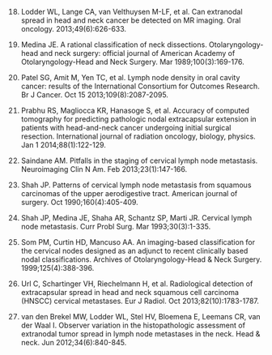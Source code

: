 18. Lodder WL, Lange CA, van Velthuysen M-LF, et al. Can extranodal spread in head and neck cancer be detected on MR imaging. Oral oncology. 2013;49(6):626-633.

19. Medina JE. A rational classification of neck dissections. Otolaryngology-head and neck surgery: official journal of American Academy of Otolaryngology-Head and Neck Surgery. Mar 1989;100(3):169-176.

20. Patel SG, Amit M, Yen TC, et al. Lymph node density in oral cavity cancer: results of the International Consortium for Outcomes Research. Br J Cancer. Oct 15 2013;109(8):2087-2095.

21. Prabhu RS, Magliocca KR, Hanasoge S, et al. Accuracy of computed tomography for predicting pathologic nodal extracapsular extension in patients with head-and-neck cancer undergoing initial surgical resection. International journal of radiation oncology, biology, physics. Jan 1 2014;88(1):122-129.

22. Saindane AM. Pitfalls in the staging of cervical lymph node metastasis. Neuroimaging Clin N Am. Feb 2013;23(1):147-166.

23. Shah JP. Patterns of cervical lymph node metastasis from squamous carcinomas of the upper aerodigestive tract. American journal of surgery. Oct 1990;160(4):405-409.

<!-- PageNumber="6" -->

<!-- PageBreak -->

<!-- PageNumber="78" -->

<!-- PageHeader="American Joint Committee on Cancer . 2017" -->

24. Shah JP, Medina JE, Shaha AR, Schantz SP, Marti JR. Cervical lymph node metastasis. Curr Probl Surg. Mar 1993;30(3):1-335.

25. Som PM, Curtin HD, Mancuso AA. An imaging-based classification for the cervical nodes designed as an adjunct to recent clinically based nodal classifications. Archives of Otolaryngology-Head & Neck Surgery. 1999;125(4):388-396.

26. Url C, Schartinger VH, Riechelmann H, et al. Radiological detection of extracapsular spread in head and neck squamous cell carcinoma (HNSCC) cervical metastases. Eur J Radiol. Oct 2013;82(10):1783-1787.

27. van den Brekel MW, Lodder WL, Stel HV, Bloemena E, Leemans CR, van der Waal I. Observer variation in the histopathologic assessment of extranodal tumor spread in lymph node metastases in the neck. Head & neck. Jun 2012;34(6):840-845.

<!-- PageBreak -->